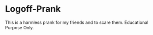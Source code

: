 # Logoff-Prank
This is a harmless prank for my friends and to scare them. Educational Purpose Only.
